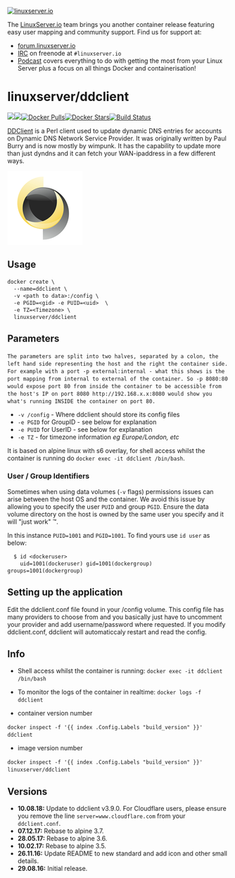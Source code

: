 [linuxserverurl]: https://linuxserver.io
[forumurl]: https://forum.linuxserver.io
[ircurl]: https://www.linuxserver.io/irc/
[podcasturl]: https://www.linuxserver.io/podcast/
[appurl]: https://sourceforge.net/p/ddclient/wiki/Home/
[hub]: https://hub.docker.com/r/linuxserver/ddclient/

[![linuxserver.io](https://raw.githubusercontent.com/linuxserver/docker-templates/master/linuxserver.io/img/linuxserver_medium.png)][linuxserverurl]

The [LinuxServer.io][linuxserverurl] team brings you another container release featuring easy user mapping and community support. Find us for support at:
* [forum.linuxserver.io][forumurl]
* [IRC][ircurl] on freenode at `#linuxserver.io`
* [Podcast][podcasturl] covers everything to do with getting the most from your Linux Server plus a focus on all things Docker and containerisation!

# linuxserver/ddclient
[![](https://images.microbadger.com/badges/version/linuxserver/ddclient.svg)](https://microbadger.com/images/linuxserver/ddclient "Get your own version badge on microbadger.com")[![](https://images.microbadger.com/badges/image/linuxserver/ddclient.svg)](https://microbadger.com/images/linuxserver/ddclient "Get your own image badge on microbadger.com")[![Docker Pulls](https://img.shields.io/docker/pulls/linuxserver/ddclient.svg)][hub][![Docker Stars](https://img.shields.io/docker/stars/linuxserver/ddclient.svg)][hub][![Build Status](https://ci.linuxserver.io/buildStatus/icon?job=Docker-Builders/x86-64/x86-64-ddclient)](https://ci.linuxserver.io/job/Docker-Builders/job/x86-64/job/x86-64-ddclient/)

[DDClient][appurl] is a Perl client used to update dynamic DNS entries for accounts on Dynamic DNS Network Service Provider. It was originally written by Paul Burry and is now mostly by wimpunk. It has the capability to update more than just dyndns and it can fetch your WAN-ipaddress in a few different ways.

[![ddclient](https://raw.githubusercontent.com/linuxserver/docker-templates/master/linuxserver.io/img/ddclient-logo.png)][appurl]

## Usage

```
docker create \
  --name=ddclient \
  -v <path to data>:/config \
  -e PGID=<gid> -e PUID=<uid>  \
  -e TZ=<Timezone> \
  linuxserver/ddclient
```

## Parameters

`The parameters are split into two halves, separated by a colon, the left hand side representing the host and the right the container side. 
For example with a port -p external:internal - what this shows is the port mapping from internal to external of the container.
So -p 8080:80 would expose port 80 from inside the container to be accessible from the host's IP on port 8080
http://192.168.x.x:8080 would show you what's running INSIDE the container on port 80.`



* `-v /config` - Where ddclient should store its config files
* `-e PGID` for GroupID - see below for explanation
* `-e PUID` for UserID - see below for explanation
* `-e TZ` - for timezone information *eg Europe/London, etc*

It is based on alpine linux with s6 overlay, for shell access whilst the container is running do `docker exec -it ddclient /bin/bash`.

### User / Group Identifiers

Sometimes when using data volumes (`-v` flags) permissions issues can arise between the host OS and the container. We avoid this issue by allowing you to specify the user `PUID` and group `PGID`. Ensure the data volume directory on the host is owned by the same user you specify and it will "just work" ™.

In this instance `PUID=1001` and `PGID=1001`. To find yours use `id user` as below:

```
  $ id <dockeruser>
    uid=1001(dockeruser) gid=1001(dockergroup) groups=1001(dockergroup)
```

## Setting up the application

Edit the ddclient.conf file found in your /config volume. This config file has many providers to choose from and you basically just have to uncomment your provider and add username/password where requested. If you modify ddclient.conf, ddclient will automaticcaly restart and read the config.

## Info

* Shell access whilst the container is running: `docker exec -it ddclient /bin/bash`
* To monitor the logs of the container in realtime: `docker logs -f ddclient`

* container version number 

`docker inspect -f '{{ index .Config.Labels "build_version" }}' ddclient`

* image version number

`docker inspect -f '{{ index .Config.Labels "build_version" }}' linuxserver/ddclient`

## Versions

+ **10.08.18:** Update to ddclient v3.9.0. For Cloudflare users, please ensure you remove the line `server=www.cloudflare.com` from your `ddclient.conf`.
+ **07.12.17:** Rebase to alpine 3.7.
+ **28.05.17:** Rebase to alpine 3.6.
+ **10.02.17:** Rebase to alpine 3.5.
+ **26.11.16:** Update README to new standard and add icon and other small details.
+ **29.08.16:** Initial release.
